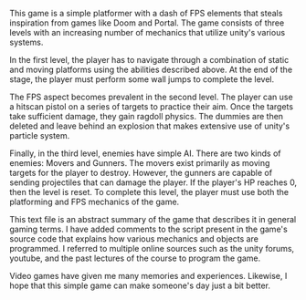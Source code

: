 This game is a simple platformer with a dash of FPS elements that steals inspiration from games like Doom and Portal. The game consists of three levels with an increasing number of mechanics that utilize unity's various systems.

In the first level, the player has to navigate through a combination of static and moving platforms using the abilities described above. At the end of the stage, the player must perform some wall jumps to complete the level.

The FPS aspect becomes prevalent in the second level. The player can use a hitscan pistol on a series of targets to practice their aim. Once the targets take sufficient damage, they gain ragdoll physics. The dummies are then deleted and leave behind an explosion that makes extensive use of unity's particle system.

Finally, in the third level, enemies have simple AI. There are two kinds of enemies: Movers and Gunners. The movers exist primarily as moving targets for the player to destroy. However, the gunners are capable of sending projectiles that can damage the player. If the player's HP reaches 0, then the level is reset. To complete this level, the player must use both the platforming and FPS mechanics of the game.

This text file is an abstract summary of the game that describes it in general gaming terms. I have added comments to the script present in the game's source code that explains how various mechanics and objects are programmed. I referred to multiple online sources such as the unity forums, youtube, and the past lectures of the course to program the game. 

Video games have given me many memories and experiences. Likewise, I hope that this simple game can make someone's day just a bit better.
